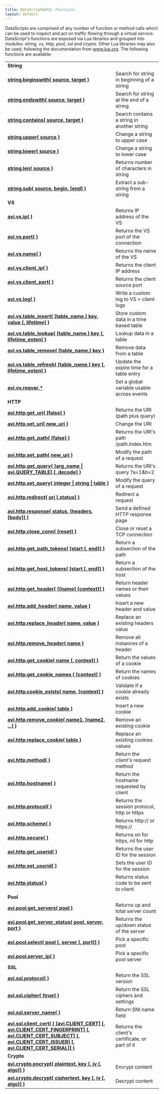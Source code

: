 ```yaml
---
title: DataScript&#58; Functions
layout: default
---
```

DataScripts are comprised of any number of function or method calls which can be used to inspect and act on traffic flowing through a virtual service. DataScript's functions are exposed via Lua libraries and grouped into modules: *string, vs, http, pool, ssl and crypto*. Other Lua libraries may also be used, following the documentation from <a href="http://www.lua.org">www.lua.org</a>. The following functions are available:

<table class="table table-hover table table-bordered table-hover">  
<tbody>                                                                
<tr>   
<td><strong>String</strong></td>
<td></td>
</tr>
<tr>   
<td><strong><a href="/docs/latest/datascript-string-beginswith">string.beginswith( source, target )</a></strong></td>
<td>Search for string in beginning of a string</td>
</tr>
<tr>   
<td><strong><a href="/docs/latest/datascript-string-endswith">string.endswith( source, target )</a></strong></td>
<td>Search for string at the end of a string</td>
</tr>
<tr>   
<td><strong><a href="/docs/latest/datascript-string-contains">string.contains( source, target )</a></strong></td>
<td>Search contains a string in another string</td>
</tr>
<tr>   
<td><strong><a href="/docs/latest/datascript-string-upper">string.upper( source )</a></strong></td>
<td>Change a string to upper case</td>
</tr>
<tr>   
<td><strong><a href="/docs/latest/datascript-string-lower">string.lower( source )</a></strong></td>
<td>Change a string to lower case</td>
</tr>
<tr>   
<td><strong><a href="/docs/latest/datascript-string-len">string.len( source )</a></strong></td>
<td>Returns number of characters in string</td>
</tr>
<tr>   
<td><strong><a href="/docs/latest/datascript-string-sub">string.sub( source, begin, [end] )</a></strong></td>
<td>Extract a sub-string from a string</td>
</tr>
<tr>   
<td><b>VS</b></td>
<td></td>
</tr>
<tr>   
<td><strong><a href="/docs/latest/datascript-avi-vs-ip">avi.vs.ip( )</a></strong></td>
<td>Returns IP address of the VS</td>
</tr>
<tr>   
<td><strong><a href="/docs/latest/datascript-avi-vs-port">avi.vs.port( )</a></strong></td>
<td>Returns the VS port of the connection</td>
</tr>
<tr>   
<td><strong><a href="/docs/latest/datascript-avi-vs-name">avi.vs.name( )</a></strong></td>
<td>Returns the name of the VS</td>
</tr>
<tr>   
<td><strong><a href="/docs/latest/datascript-avi-vs-client_ip">avi.vs.client_ip( )</a></strong></td>
<td>Returns the client IP address</td>
</tr>
<tr>   
<td><strong><a href="/docs/latest/datascript-avi-vs-client_port">avi.vs.client_port( )</a></strong></td>
<td>Returns the client source port</td>
</tr>
<tr>   
<td><strong><a href="/docs/latest/datascript-avi-vs-log">avi.vs.log( )</a></strong></td>
<td>Write a custom log to VS &gt; client logs</td>
</tr>
<tr>   
<td><strong><a href="/docs/latest/datascript-avi-vs-table_insert">avi.vs.table_insert( [table_name,] key, value [, lifetime] )</a></strong></td>
<td>Store custom data in a time based table</td>
</tr>
<tr>   
<td><strong><a href="/docs/latest/datascript-avi-vs-table_lookup">avi.vs.table_lookup( [table_name,] key [, lifetime_exten] )</a></strong></td>
<td>Lookup data in a table</td>
</tr>
<tr>   
<td><strong><a href="/docs/latest/datascript-avi-vs-table_remove">avi.vs.table_remove( [table_name,] key )</a></strong></td>
<td>Remove data from a table</td>
</tr>
<tr>   
<td><strong><a href="/docs/latest/datascript-avi-vs-table_refresh">avi.vs.table_refresh( [table_name,] key [, lifetime_exten] )</a></strong></td>
<td>Update the expire time for a table entry</td>
</tr>
<tr>   
<td><strong><a href="/docs/latest/datascript-avi-vs-reqvar">avi.vs.reqvar.*</a></strong></td>
<td>Set a global variable usable across events</td>
</tr>
<tr>   
<td><strong> HTTP</strong></td>
<td></td>
</tr>
<tr>   
<td><strong><a href="/docs/latest/datascript-avi-http-get_uri">avi.http.get_uri( [false] )</a></strong></td>
<td>Returns the URI (path plus query)</td>
</tr>
<tr>   
<td><strong><a href="/docs/latest/datascript-avi-http-set_uri">avi.http.set_uri( new_uri )</a></strong></td>
<td>Change the URI</td>
</tr>
<tr>   
<td><strong><a href="/docs/latest/datascript-avi-http-get_path">avi.http.get_path( [false] )</a></strong></td>
<td>Returns the URI's path /path.index.htm</td>
</tr>
<tr>   
<td><strong><a href="/docs/latest/datascript-avi-http-set_path">avi.http.set_path( new_uri )</a></strong></td>
<td>Modify the path of a request</td>
</tr>
<tr>   
<td><strong><a href="/docs/latest/datascript-avi-http-get_query">avi.http.get_query( [arg_name | avi.QUERY_TABLE] [, decode] )</a></strong></td>
<td>Returns the URI's query ?a=1&amp;b=2</td>
</tr>
<tr>   
<td><strong><a href="/docs/latest/datascript-avi-http-set_query">avi.http.set_query( integer | string | table )</a></strong></td>
<td>Modify the query of a request</td>
</tr>
<tr>   
<td><strong><a href="/docs/latest/datascript-avi-http-redirect">avi.http.redirect( uri [,status] )</a></strong></td>
<td>Redirect a request</td>
</tr>
<tr>   
<td><strong><a href="/docs/latest/datascript-avi-http-response">avi.http.response( status, [headers, [body]] )</a></strong></td>
<td>Send a defined HTTP response page</td>
</tr>
<tr>   
<td><strong><a href="/docs/latest/datascript-avi-http-close_conn">avi.http.close_conn( [reset] )</a></strong></td>
<td>Close or reset a TCP connection</td>
</tr>
<tr>   
<td><strong><a href="/docs/latest/datascript-avi-http-get_path_tokens">avi.http.get_path_tokens( [start [, end]] )</a></strong></td>
<td>Return a subsection of the path</td>
</tr>
<tr>   
<td><strong><a href="/docs/latest/datascript-avi-http_host_tokens">avi.http.get_host_tokens( [start [, end]] )</a></strong></td>
<td>Return a subsection of the host</td>
</tr>
<tr>   
<td><strong><a href="/docs/latest/datascript-avi-http-get_header">avi.http.get_header( [[name] [context]] )</a></strong></td>
<td>Return header names or their values</td>
</tr>
<tr>   
<td><strong><a href="/docs/latest/datascript-avi-http-add_header">avi.http.add_header( name, value )</a></strong></td>
<td>Insert a new header and value</td>
</tr>
<tr>   
<td><strong><a href="/docs/latest/datascript-avi-http-replace_header">avi.http.replace_header( name, value )</a></strong></td>
<td>Replace an existing headers value</td>
</tr>
<tr>   
<td><strong><a href="/docs/latest/datascript-avi-http-remove_header">avi.http.remove_header( name )</a></strong></td>
<td>Remove all instances of a header</td>
</tr>
<tr>   
<td><strong><a href="/docs/latest/datascript-avi-http-get_cookie">avi.http.get_cookie( name [, context] )</a></strong></td>
<td>Return the values of a cookie</td>
</tr>
<tr>   
<td><strong><a href="/docs/latest/datascript-avi-http-get_cookie_names">avi.http.get_cookie_names ( [context] )</a></strong></td>
<td>Return the names of cookies</td>
</tr>
<tr>   
<td><strong><a href="/docs/latest/datascript-avi-http-cookie_exists">avi.http.cookie_exists( name, [context] )</a></strong></td>
<td>Validate if a cookie already exists</td>
</tr>
<tr>   
<td><strong><a href="/docs/latest/datascript-avi-http-add_cookie">avi.http.add_cookie( table )</a></strong></td>
<td>Insert a new cookie</td>
</tr>
<tr>   
<td><strong><a href="/docs/latest/datascript-avi-http-remove_cookie">avi.http.remove_cookie( name1, [name2, ...] )</a></strong></td>
<td>Remove an existing cookie</td>
</tr>
<tr>   
<td><strong><a href="/docs/latest/datascript-avi-http-replace_cookie">avi.http.replace_cookie( table )</a></strong></td>
<td>Replace an existing cookies values</td>
</tr>
<tr>   
<td><strong><a href="/docs/latest/datascript-avi-http-method">avi.http.method( )</a></strong></td>
<td>Return the client's request method</td>
</tr>
<tr>   
<td><strong><a href="/docs/latest/datascript-avi-http-hostname">avi.http.hostname( )</a></strong></td>
<td>Return the hostname requested by client</td>
</tr>
<tr>   
<td><strong><a href="/docs/latest/datascript-avi-http-protocol">avi.http.protocol( )</a></strong></td>
<td>Returns the session protocol, http or https</td>
</tr>
<tr>   
<td><strong><a href="/docs/latest/datascript-avi-http-scheme">avi.http.scheme( )</a></strong></td>
<td>Returns http:// or https://</td>
</tr>
<tr>   
<td><strong><a href="/docs/latest/datascript-avi-http-secure">avi.http.secure( )</a></strong></td>
<td>Returns on for https, nil for http</td>
</tr>
<tr>   
<td><strong><a href="/docs/latest/datascript-avi-http-get_userid">avi.http.get_userid( )</a></strong></td>
<td>Returns the user ID for the session</td>
</tr>
<tr>   
<td><strong><a href="/docs/latest/datascript-avi-http-set_userid">avi.http.set_userid( )</a></strong></td>
<td>Sets the user ID for the session</td>
</tr>
<tr>   
<td><strong><a href="/docs/latest/datascript-avi-http-status">avi.http.status( )</a></strong></td>
<td>Returns status code to be sent to client</td>
</tr>
<tr>   
<td><strong> Pool</strong></td>
<td></td>
</tr>
<tr>   
<td><a href="/docs/latest/datascript-avi-pool-get_servers"><strong>avi.pool.get_servers( pool )</strong></a></td>
<td>Returns up and total server count</td>
</tr>
<tr>   
<td><a href="/docs/latest/datascript-avi-pool-get_server_status"><strong>avi.pool.get_server_status( pool, server, port )</strong></a></td>
<td>Returns the up/down status of the server</td>
</tr>
<tr>   
<td><strong><a href="/docs/latest/datascript-avi-pool-select">avi.pool.select( pool [, server [, port]] )</a></strong></td>
<td>Pick a specific pool</td>
</tr>
<tr>   
<td><strong><a href="/docs/latest/datascript-avi-pool-server_ip">avi.pool.server_ip( )</a></strong></td>
<td>Pick a specific pool server</td>
</tr>
<tr>   
<td><strong> SSL</strong></td>
<td></td>
</tr>
<tr>   
<td><strong><a href="/docs/latest/datascript-avi-ssl-protocol">avi.ssl.protocol( )</a></strong></td>
<td>Return the SSL version</td>
</tr>
<tr>   
<td><strong><a href="/docs/latest/datascript-avi-ssl-cipher">avi.ssl.cipher( [true] )</a></strong></td>
<td>Return the SSL ciphers and settings</td>
</tr>
<tr>   
<td><strong><a href="/docs/latest/datascript-avi-ssl-server_name">avi.ssl.server_name( )</a></strong></td>
<td>Return SNI name field</td>
</tr>
<tr>   
<td><a href="/docs/latest/datascript-avi-ssl-client_cert"><strong>avi.ssl.client_cert( [ [avi.CLIENT_CERT] [, avi.CLIENT_CERT_FINGERPRINT] [, avi.CLIENT_CERT_SUBJECT] [, avi.CLIENT_CERT_ISSUER] [, avi.CLIENT_CERT_SERIAL]] )</strong></a></td>
<td>Returns the client's certificate, or part of it</td>
</tr>
<tr>   
<td><strong> Crypto</strong></td>
<td></td>
</tr>
<tr>   
<td><strong><a href="/docs/latest/datascript-avi-crypto-encrypt">avi.crypto.encrypt( plaintext, key [, iv [, algo]] )</a></strong></td>
<td>Encrypt content</td>
</tr>
<tr>   
<td><strong><a href="/docs/latest/datascript-avi-crypto-decrypt">avi.crypto.decrypt( ciphertext, key [, iv [, algo]] )</a></strong></td>
<td>Decrypt content</td>
</tr>
</tbody>
</table> 